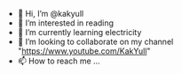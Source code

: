 - 👋 Hi, I’m @kakyull
- 👀 I’m interested in reading
- 🌱 I’m currently learning electricity
- 💞️ I’m looking to collaborate on my channel "https://www.youtube.com/KakYull"
- 📫 How to reach me ...

<!---
kakyull/kakyull is a ✨ special ✨ repository because its `README.md` (this file) appears on your GitHub profile.
You can click the Preview link to take a look at your changes.
--->
